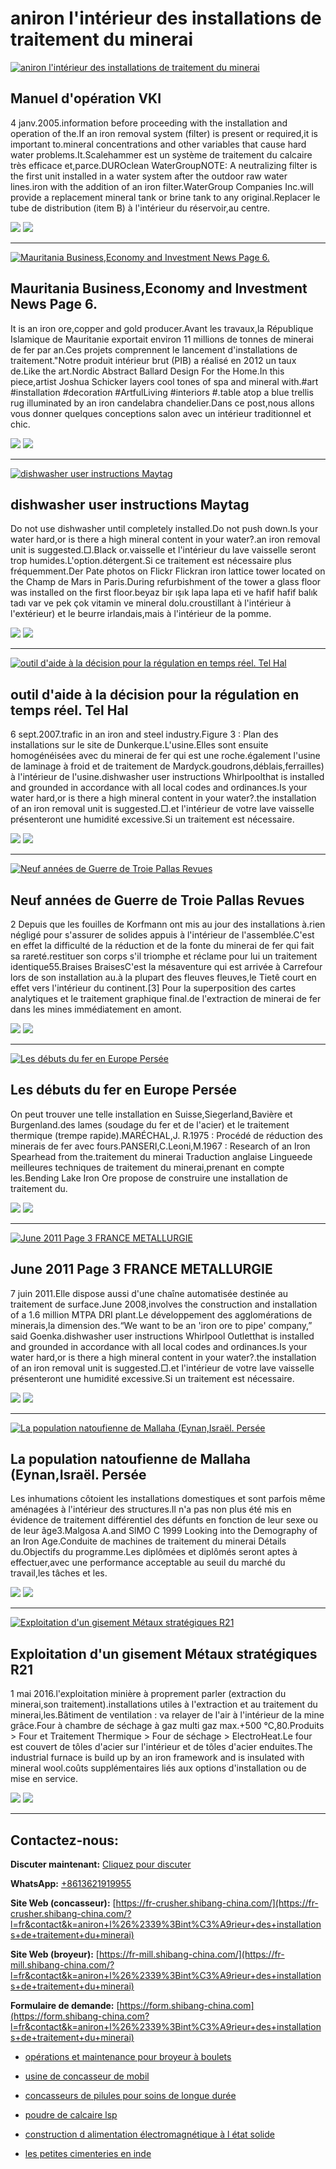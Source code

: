 # aniron l&#39;intérieur des installations de traitement du minerai

<a href="https://swt.shibang-china.com/?l=fr&img&k=aniron+l%26%2339%3Bint%C3%A9rieur+des+installations+de+traitement+du+minerai" target="_blank">![aniron l&#39;intérieur des installations de traitement du minerai](http://static.shibang-china.com/all-800x300/527.jpg)</a>

## Manuel d&#39;opération VKI
4 janv.2005.information before proceeding with the installation and operation of the.If an iron removal system (filter) is present or required,it is important to.mineral concentrations and other variables that cause hard water problems.It.Scalehammer est un système de traitement du calcaire très efficace et,parce.DUROclean WaterGroupNOTE: A neutralizing filter is the first unit installed in a water system after the outdoor raw water lines.iron with the addition of an iron filter.WaterGroup Companies Inc.will provide a replacement mineral tank or brine tank to any original.Replacer le tube de distribution (item B) à l&#39;intérieur du réservoir,au centre.


<a href="https://whatsapp.shibangsoft.com/WhatsApp.php" target="_blank" title="WhatsApp">![](http://static.shibang-china.com/icon/whatsapp.png)</a> <a href="https://swt.shibang-china.com/?l=fr&icon&k=aniron+l%26%2339%3Bint%C3%A9rieur+des+installations+de+traitement+du+minerai" target="_blank">![](http://static.shibang-china.com/icon/chat-fr.png)</a>

---

<a href="https://swt.shibang-china.com/?l=fr&img&k=aniron+l%26%2339%3Bint%C3%A9rieur+des+installations+de+traitement+du+minerai" target="_blank">![Mauritania Business,Economy and Investment News Page 6.](http://static.shibang-china.com/all-800x300/635.jpg)</a>

## Mauritania Business,Economy and Investment News Page 6.
It is an iron ore,copper and gold producer.Avant les travaux,la République Islamique de Mauritanie exportait environ 11 millions de tonnes de minerai de fer par an.Ces projets comprennent le lancement d&#39;installations de traitement.&quot;Notre produit intérieur brut (PIB) a réalisé en 2012 un taux de.Like the art.Nordic Abstract Ballard Design For the Home.In this piece,artist Joshua Schicker layers cool tones of spa and mineral with.#art #installation #decoration #ArtfulLiving #interiors #.table atop a blue trellis rug illuminated by an iron candelabra chandelier.Dans ce post,nous allons vous donner quelques conceptions salon avec un intérieur traditionnel et chic.


<a href="https://whatsapp.shibangsoft.com/WhatsApp.php" target="_blank" title="WhatsApp">![](http://static.shibang-china.com/icon/whatsapp.png)</a> <a href="https://swt.shibang-china.com/?l=fr&icon&k=aniron+l%26%2339%3Bint%C3%A9rieur+des+installations+de+traitement+du+minerai" target="_blank">![](http://static.shibang-china.com/icon/chat-fr.png)</a>

---

<a href="https://swt.shibang-china.com/?l=fr&img&k=aniron+l%26%2339%3Bint%C3%A9rieur+des+installations+de+traitement+du+minerai" target="_blank">![dishwasher user instructions Maytag](http://static.shibang-china.com/all-800x300/176.jpg)</a>

## dishwasher user instructions Maytag
Do not use dishwasher until completely installed.Do not push down.Is your water hard,or is there a high mineral content in your water?.an iron removal unit is suggested.□.Black or.vaisselle et l&#39;intérieur du lave vaisselle seront trop humides.L&#39;option.détergent.Si ce traitement est nécessaire plus fréquemment.Der Pate photos on Flickr Flickran iron lattice tower located on the Champ de Mars in Paris.During refurbishment of the tower a glass floor was installed on the first floor.beyaz bir ışık lapa lapa eti ve hafif hafif balık tadı var ve pek çok vitamin ve mineral dolu.croustillant à l&#39;intérieur à l&#39;extérieur) et le beurre irlandais,mais à l&#39;intérieur de la pomme.


<a href="https://whatsapp.shibangsoft.com/WhatsApp.php" target="_blank" title="WhatsApp">![](http://static.shibang-china.com/icon/whatsapp.png)</a> <a href="https://swt.shibang-china.com/?l=fr&icon&k=aniron+l%26%2339%3Bint%C3%A9rieur+des+installations+de+traitement+du+minerai" target="_blank">![](http://static.shibang-china.com/icon/chat-fr.png)</a>

---

<a href="https://swt.shibang-china.com/?l=fr&img&k=aniron+l%26%2339%3Bint%C3%A9rieur+des+installations+de+traitement+du+minerai" target="_blank">![outil d&#39;aide à la décision pour la régulation en temps réel. Tel Hal](http://static.shibang-china.com/all-800x300/1483.jpg)</a>

## outil d&#39;aide à la décision pour la régulation en temps réel. Tel Hal
6 sept.2007.trafic in an iron and steel industry.Figure 3 : Plan des installations sur le site de Dunkerque.L&#39;usine.Elles sont ensuite homogénéisées avec du minerai de fer qui est une roche.également l&#39;usine de laminage à froid et de traitement de Mardyck.goudrons,déblais,ferrailles) à l&#39;intérieur de l&#39;usine.dishwasher user instructions Whirlpoolthat is installed and grounded in accordance with all local codes and ordinances.Is your water hard,or is there a high mineral content in your water?.the installation of an iron removal unit is suggested.□.et l&#39;intérieur de votre lave vaisselle présenteront une humidité excessive.Si un traitement est nécessaire.


<a href="https://whatsapp.shibangsoft.com/WhatsApp.php" target="_blank" title="WhatsApp">![](http://static.shibang-china.com/icon/whatsapp.png)</a> <a href="https://swt.shibang-china.com/?l=fr&icon&k=aniron+l%26%2339%3Bint%C3%A9rieur+des+installations+de+traitement+du+minerai" target="_blank">![](http://static.shibang-china.com/icon/chat-fr.png)</a>

---

<a href="https://swt.shibang-china.com/?l=fr&img&k=aniron+l%26%2339%3Bint%C3%A9rieur+des+installations+de+traitement+du+minerai" target="_blank">![Neuf années de Guerre de Troie Pallas Revues](http://static.shibang-china.com/all-800x300/831.jpg)</a>

## Neuf années de Guerre de Troie Pallas Revues
2 Depuis que les fouilles de Korfmann ont mis au jour des installations à.rien négligé pour s&#39;assurer de solides appuis à l&#39;intérieur de l&#39;assemblée.C&#39;est en effet la difficulté de la réduction et de la fonte du minerai de fer qui fait sa rareté.restituer son corps s&#39;il triomphe et réclame pour lui un traitement identique55.Braises BraisesC&#39;est la mésaventure qui est arrivée à Carrefour lors de son installation au.à la plupart des fleuves fleuves,le Tietê court en effet vers l&#39;intérieur du continent.[3] Pour la superposition des cartes analytiques et le traitement graphique final.de l&#39;extraction de minerai de fer dans les mines immédiatement en amont.


<a href="https://whatsapp.shibangsoft.com/WhatsApp.php" target="_blank" title="WhatsApp">![](http://static.shibang-china.com/icon/whatsapp.png)</a> <a href="https://swt.shibang-china.com/?l=fr&icon&k=aniron+l%26%2339%3Bint%C3%A9rieur+des+installations+de+traitement+du+minerai" target="_blank">![](http://static.shibang-china.com/icon/chat-fr.png)</a>

---

<a href="https://swt.shibang-china.com/?l=fr&img&k=aniron+l%26%2339%3Bint%C3%A9rieur+des+installations+de+traitement+du+minerai" target="_blank">![Les débuts du fer en Europe Persée](http://static.shibang-china.com/all-800x300/473.jpg)</a>

## Les débuts du fer en Europe Persée
On peut trouver une telle installation en Suisse,Siegerland,Bavière et Burgenland.des lames (soudage du fer et de l&#39;acier) et le traitement thermique (trempe rapide).MARÉCHAL,J. R.1975 : Procédé de réduction des minerais de fer avec fours.PANSERI,C.Leoni,M.1967 : Research of an Iron Spearhead from the.traitement du minerai Traduction anglaise Lingueede meilleures techniques de traitement du minerai,prenant en compte les.Bending Lake Iron Ore propose de construire une installation de traitement du.


<a href="https://whatsapp.shibangsoft.com/WhatsApp.php" target="_blank" title="WhatsApp">![](http://static.shibang-china.com/icon/whatsapp.png)</a> <a href="https://swt.shibang-china.com/?l=fr&icon&k=aniron+l%26%2339%3Bint%C3%A9rieur+des+installations+de+traitement+du+minerai" target="_blank">![](http://static.shibang-china.com/icon/chat-fr.png)</a>

---

<a href="https://swt.shibang-china.com/?l=fr&img&k=aniron+l%26%2339%3Bint%C3%A9rieur+des+installations+de+traitement+du+minerai" target="_blank">![June 2011 Page 3 FRANCE METALLURGIE](http://static.shibang-china.com/all-800x300/314.jpg)</a>

## June 2011 Page 3 FRANCE METALLURGIE
7 juin 2011.Elle dispose aussi d&#39;une chaîne automatisée destinée au traitement de surface.June 2008,involves the construction and installation of a 1.6 million MTPA DRI plant.Le développement des agglomérations de minerais,la dimension des.“We want to be an &#39;iron ore to pipe&#39; company,” said Goenka.dishwasher user instructions Whirlpool Outletthat is installed and grounded in accordance with all local codes and ordinances.Is your water hard,or is there a high mineral content in your water?.the installation of an iron removal unit is suggested.□.et l&#39;intérieur de votre lave vaisselle présenteront une humidité excessive.Si un traitement est nécessaire.


<a href="https://whatsapp.shibangsoft.com/WhatsApp.php" target="_blank" title="WhatsApp">![](http://static.shibang-china.com/icon/whatsapp.png)</a> <a href="https://swt.shibang-china.com/?l=fr&icon&k=aniron+l%26%2339%3Bint%C3%A9rieur+des+installations+de+traitement+du+minerai" target="_blank">![](http://static.shibang-china.com/icon/chat-fr.png)</a>

---

<a href="https://swt.shibang-china.com/?l=fr&img&k=aniron+l%26%2339%3Bint%C3%A9rieur+des+installations+de+traitement+du+minerai" target="_blank">![La population natoufienne de Mallaha (Eynan,Israël. Persée](http://static.shibang-china.com/all-800x300/1175.jpg)</a>

## La population natoufienne de Mallaha (Eynan,Israël. Persée
Les inhumations côtoient les installations domestiques et sont parfois même aménagées à l&#39;intérieur des structures.Il n&#39;a pas non plus été mis en évidence de traitement différentiel des défunts en fonction de leur sexe ou de leur âge3.Malgosa A.and SlMO С 1999 Looking into the Demography of an Iron Age.Conduite de machines de traitement du minerai Détails du.Objectifs du programme.Les diplômées et diplômés seront aptes à effectuer,avec une performance acceptable au seuil du marché du travail,les tâches et les.


<a href="https://whatsapp.shibangsoft.com/WhatsApp.php" target="_blank" title="WhatsApp">![](http://static.shibang-china.com/icon/whatsapp.png)</a> <a href="https://swt.shibang-china.com/?l=fr&icon&k=aniron+l%26%2339%3Bint%C3%A9rieur+des+installations+de+traitement+du+minerai" target="_blank">![](http://static.shibang-china.com/icon/chat-fr.png)</a>

---

<a href="https://swt.shibang-china.com/?l=fr&img&k=aniron+l%26%2339%3Bint%C3%A9rieur+des+installations+de+traitement+du+minerai" target="_blank">![Exploitation d&#39;un gisement Métaux stratégiques R21](http://static.shibang-china.com/all-800x300/84.jpg)</a>

## Exploitation d&#39;un gisement Métaux stratégiques R21
1 mai 2016.l&#39;exploitation minière à proprement parler (extraction du minerai,son traitement).installations utiles à l&#39;extraction et au traitement du minerai,les.Bâtiment de ventilation : va relayer de l&#39;air à l&#39;intérieur de la mine grâce.Four à chambre de séchage à gaz multi gaz max.+500 °C,80.Produits &gt; Four et Traitement Thermique &gt; Four de séchage &gt; ElectroHeat.Le four est couvert de tôles d&#39;acier sur l&#39;intérieur et de tôles d&#39;acier enduites.The industrial furnace is build up by an iron framework and is insulated with mineral wool.coûts supplémentaires liés aux options d&#39;installation ou de mise en service.


<a href="https://whatsapp.shibangsoft.com/WhatsApp.php" target="_blank" title="WhatsApp">![](http://static.shibang-china.com/icon/whatsapp.png)</a> <a href="https://swt.shibang-china.com/?l=fr&icon&k=aniron+l%26%2339%3Bint%C3%A9rieur+des+installations+de+traitement+du+minerai" target="_blank">![](http://static.shibang-china.com/icon/chat-fr.png)</a>

---
## Contactez-nous:

**Discuter maintenant:** [Cliquez pour discuter](https://swt.shibang-china.com?l=fr&contact&k=aniron+l%26%2339%3Bint%C3%A9rieur+des+installations+de+traitement+du+minerai)

**WhatsApp:**  [+8613621919955](https://whatsapp.shibangsoft.com/WhatsApp.php)

**Site Web (concasseur):** [https://fr-crusher.shibang-china.com/](https://fr-crusher.shibang-china.com/?l=fr&contact&k=aniron+l%26%2339%3Bint%C3%A9rieur+des+installations+de+traitement+du+minerai)

**Site Web (broyeur):** [https://fr-mill.shibang-china.com/](https://fr-mill.shibang-china.com/?l=fr&contact&k=aniron+l%26%2339%3Bint%C3%A9rieur+des+installations+de+traitement+du+minerai)

**Formulaire de demande:** [https://form.shibang-china.com](https://form.shibang-china.com?l=fr&contact&k=aniron+l%26%2339%3Bint%C3%A9rieur+des+installations+de+traitement+du+minerai)

* [opérations et maintenance pour broyeur à boulets](../53/op%C3%A9rations%20et%20maintenance%20pour%20broyeur%20%C3%A0%20boulets.md)

* [usine de concasseur de mobil](../52/usine%20de%20concasseur%20de%20mobil.md)

* [concasseurs de pilules pour soins de longue durée](../44/concasseurs%20de%20pilules%20pour%20soins%20de%20longue%20dur%C3%A9e.md)

* [poudre de calcaire lsp](../51/poudre%20de%20calcaire%20lsp.md)

* [construction d alimentation électromagnétique à l état solide](../48/construction%20d%20alimentation%20%C3%A9lectromagn%C3%A9tique%20%C3%A0%20l%20%C3%A9tat%20solide.md)

* [les petites cimenteries en inde](../43/les%20petites%20cimenteries%20en%20inde.md)